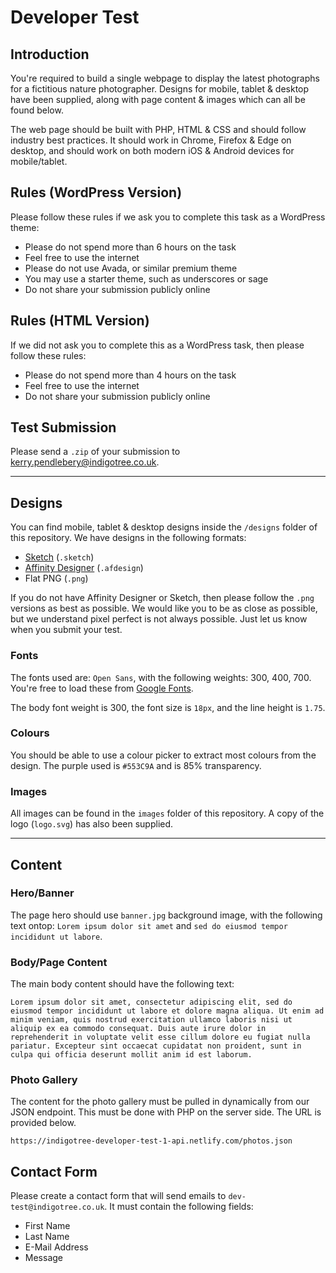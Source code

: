 # Developer Test

## Introduction

You're required to build a single webpage to display the latest photographs for a fictitious nature photographer. Designs for mobile, tablet & desktop have been supplied, along with page content & images which can all be found below.

The web page should be built with PHP, HTML & CSS and should follow industry best practices. It should work in Chrome, Firefox & Edge on desktop, and should work on both modern iOS & Android devices for mobile/tablet.

## Rules (WordPress Version)

Please follow these rules if we ask you to complete this task as a WordPress theme:

* Please do not spend more than 6 hours on the task
* Feel free to use the internet
* Please do not use Avada, or similar premium theme
* You may use a starter theme, such as underscores or sage
* Do not share your submission publicly online

## Rules (HTML Version)

If we did not ask you to complete this as a WordPress task, then please follow these rules:

* Please do not spend more than 4 hours on the task
* Feel free to use the internet
* Do not share your submission publicly online

## Test Submission

Please send a `.zip` of your submission to kerry.pendlebery@indigotree.co.uk.

* * *

## Designs

You can find mobile, tablet & desktop designs inside the `/designs` folder of this repository. We have designs in the following formats:

 * [Sketch](https://www.sketch.com/) (`.sketch`)
 * [Affinity Designer](https://affinity.serif.com/en-gb/designer/) (`.afdesign`)
 * Flat PNG (`.png`)

If you do not have Affinity Designer or Sketch, then please follow the `.png` versions as best as possible. We would like you to be as close as possible, but we understand pixel perfect is not always possible. Just let us know when you submit your test.

### Fonts

The fonts used are: `Open Sans`, with the following weights: 300, 400, 700. You're free to load these from [Google Fonts](https://fonts.google.com/).

The body font weight is 300, the font size is `18px`, and the line height is `1.75`.

### Colours

You should be able to use a colour picker to extract most colours from the design. The purple used is `#553C9A` and is 85% transparency.

### Images

All images can be found in the `images` folder of this repository. A copy of the logo (`logo.svg`) has also been supplied.

* * *

## Content

### Hero/Banner

The page hero should use `banner.jpg` background image, with the following text ontop: `Lorem ipsum dolor sit amet` and `sed do eiusmod tempor incididunt ut labore`.

### Body/Page Content

The main body content should have the following text:

```
Lorem ipsum dolor sit amet, consectetur adipiscing elit, sed do eiusmod tempor incididunt ut labore et dolore magna aliqua. Ut enim ad minim veniam, quis nostrud exercitation ullamco laboris nisi ut aliquip ex ea commodo consequat. Duis aute irure dolor in reprehenderit in voluptate velit esse cillum dolore eu fugiat nulla pariatur. Excepteur sint occaecat cupidatat non proident, sunt in culpa qui officia deserunt mollit anim id est laborum.
```

### Photo Gallery

The content for the photo gallery must be pulled in dynamically from our JSON endpoint. This must be done with PHP on the server side. The URL is provided below.

```
https://indigotree-developer-test-1-api.netlify.com/photos.json
```

## Contact Form

Please create a contact form that will send emails to `dev-test@indigotree.co.uk`. It must contain the following fields:

- First Name
- Last Name
- E-Mail Address
- Message
